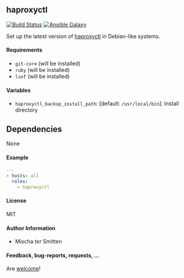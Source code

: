 ## haproxyctl

[![Build Status](https://travis-ci.org/Oefenweb/ansible-haproxyctl.svg?branch=master)](https://travis-ci.org/Oefenweb/ansible-haproxyctl) [![Ansible Galaxy](http://img.shields.io/badge/ansible--galaxy-haproxyctl-blue.svg)](https://galaxy.ansible.com/list#/roles/6249)

Set up the latest version of [haproxyctl](https://github.com/flores/haproxyctl) in Debian-like systems.

#### Requirements

* `git-core` (will be installed)
* `ruby` (will be installed)
* `lsof` (will be installed)

#### Variables

* `haproxyctl_backup_install_path`: [default: `/usr/local/bin`]: Install directory

## Dependencies

None

#### Example

```yaml
---
- hosts: all
  roles:
    - haproxyctl
```

#### License

MIT

#### Author Information

* Mischa ter Smitten

#### Feedback, bug-reports, requests, ...

Are [welcome](https://github.com/Oefenweb/ansible-haproxyctl/issues)!
